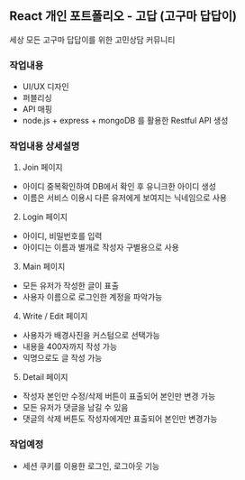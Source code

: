 ## React 개인 포트폴리오 - 고답 (고구마 답답이)

세상 모든 고구마 답답이를 위한 고민상담 커뮤니티

### 작업내용

- UI/UX 디자인
- 퍼블리싱
- API 매핑
- node.js + express + mongoDB 를 활용한 Restful API 생성

### 작업내용 상세설명

1. Join 페이지

- 아이디 중복확인하여 DB에서 확인 후 유니크한 아이디 생성
- 이름은 서비스 이용시 다른 유저에게 보여지는 닉네임으로 사용

2. Login 페이지

- 아이디, 비밀번호를 입력
- 아이디는 이름과 별개로 작성자 구별용으로 사용

3. Main 페이지

- 모든 유저가 작성한 글이 표출
- 사용자 이름으로 로그인한 계정을 파악가능

4. Write / Edit 페이지

- 사용자가 배경사진을 커스텀으로 선택가능
- 내용을 400자까지 작성 가능
- 익명으로도 글 작성 가능

5. Detail 페이지

- 작성자 본인만 수정/삭제 버튼이 표출되어 본인만 변경 가능
- 모든 유저가 댓글을 남길 수 있음
- 댓글의 삭제 버튼도 작성자에게만 표출되어 본인만 변경가능

### 작업예정

- 세션 쿠키를 이용한 로그인, 로그아웃 기능
